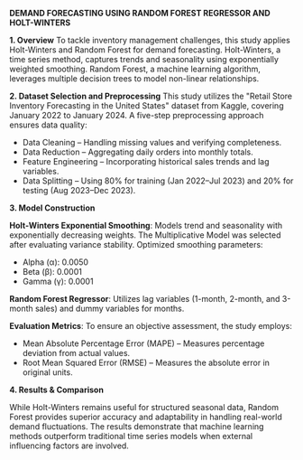 **DEMAND FORECASTING USING RANDOM FOREST REGRESSOR AND HOLT-WINTERS**

**1. Overview**
To tackle inventory management challenges, this study applies Holt-Winters and Random Forest for demand forecasting. Holt-Winters, a time series method, captures trends and seasonality using exponentially weighted smoothing. Random Forest, a machine learning algorithm, leverages multiple decision trees to model non-linear relationships.

**2. Dataset Selection and Preprocessing**
This study utilizes the "Retail Store Inventory Forecasting in the United States" dataset from Kaggle, covering January 2022 to January 2024. A five-step preprocessing approach ensures data quality:
- Data Cleaning – Handling missing values and verifying completeness.
- Data Reduction – Aggregating daily orders into monthly totals.
- Feature Engineering – Incorporating historical sales trends and lag variables.
- Data Splitting – Using 80% for training (Jan 2022–Jul 2023) and 20% for testing (Aug 2023–Dec 2023).
  
**3. Model Construction**
  
**Holt-Winters Exponential Smoothing**: Models trend and seasonality with exponentially decreasing weights.
The Multiplicative Model was selected after evaluating variance stability.
Optimized smoothing parameters:
- Alpha (α): 0.0050
- Beta (β): 0.0001
- Gamma (γ): 0.0001

**Random Forest Regressor**: Utilizes lag variables (1-month, 2-month, and 3-month sales) and dummy variables for months.
  
**Evaluation Metrics**: To ensure an objective assessment, the study employs:
- Mean Absolute Percentage Error (MAPE) – Measures percentage deviation from actual values.
- Root Mean Squared Error (RMSE) – Measures the absolute error in original units.
  
**4. Results & Comparison**

While Holt-Winters remains useful for structured seasonal data, Random Forest provides superior accuracy and adaptability in handling real-world demand fluctuations. The results demonstrate that machine learning methods outperform traditional time series models when external influencing factors are involved.

